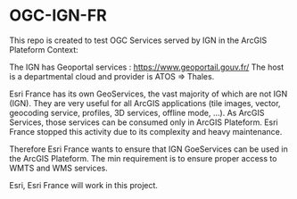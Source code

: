 # OGC-IGN-FR
This repo is created to test OGC Services served by IGN in the ArcGIS Plateform
Context:

The IGN has Geoportal services : https://www.geoportail.gouv.fr/ 
The host is a departmental cloud and provider is ATOS => Thales.


Esri France has its own GeoServices, the vast majority of which are not IGN (IGN). They are very useful for all ArcGIS applications (tile images, vector, geocoding service, profiles, 3D services, offline mode, ...). As ArcGIS Services, those services can be consumed only in ArcGIS Plateform.
Esri France stopped this activity due to its complexity and heavy maintenance. 

Therefore Esri France wants to ensure that IGN GoeServices can be used in the ArcGIS Plateform. 
The min requirement is to ensure proper access to WMTS and WMS services. 

Esri, Esri France will work in this project. 

